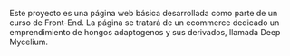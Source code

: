 Este proyecto es una página web básica desarrollada como parte de un curso de Front-End. La página se tratará de un ecommerce dedicado un emprendimiento de hongos adaptogenos y sus derivados, llamada Deep Mycelium. 